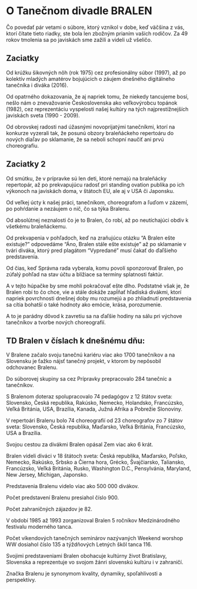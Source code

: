 # O Tanečnom divadle BRALEN

Čo povedať pár vetami o súbore, ktorý vznikol v dobe, keď väčšina z vás, ktorí čítate tieto riadky, ste bola len zbožným prianím vašich rodičov. Za 49 rokov tmolenia sa po javiskách sme zažili a videli už všeličo. 

##  Zaciatky

Od krúžku šikovných nôh (rok 1975) cez profesionálny súbor  (1997), až po kolektív mladých amatérov bojujúcich o záujem dnešného digitálneho tanečníka i diváka (2016).

Od opatrného dokazovania, že aj napriek tomu, že niekedy tancujeme bosí, nešlo nám o znevažovanie Československa ako veľkovýrobcu topánok (1982), cez reprezentáciu  vyspelosti našej kultúry na tých najprestížnejších javiskách sveta (1990 - 2009).

Od obrovskej radosti nad úžasnými novoprijatými tanečníkmi, ktorí na konkurze vyzerali tak, že posunú obzory braleňáckeho repertoáru do nových diaľav po sklamanie, že sa neboli schopní naučiť ani prvú choreografiu.

## Zaciatky 2

Od smútku, že v prípravke sú len deti, ktoré nemajú na braleňácky repertopár, až po prekvapujúcu radosť pri standing ovation publika po ich výkonoch na javiskách doma, v štátoch EU, ale aj v USA či Japonsku.

Od veľkej úcty k našej práci, tanečníkom, choreografom a ľuďom v zázemí, po pohŕdanie a nezáujem o nič, čo sa týka Bralenu.

Od absolútnej neznalosti čo je to Bralen, čo robí, až po neutíchajúci obdiv k všetkému braleňáckemu.

Od prekvapenia v pohľadoch, keď na zraňujúcu otázku “A Bralen ešte existuje?” odpovedáme “Áno, Bralen stále ešte existuje” až po sklamanie v tvári diváka, ktorý pred plagátom “Vypredané” musí čakať do ďaľšieho predstavenia.

Od čias, keď Správna rada vyberala, komu povolí sponzorovať Bralen, po zúfalý pohľad na stav účtu a blížiace sa termíny splatnosti faktúr.

A v tejto húpačke by sme mohli pokračovať ešte dlho. Podstatné však je, že Bralen robí to čo chce, vie a stále dokáže zapĺňať hľadiská divákmi, ktorí napriek povrchnosti dnešnej doby mu rozumejú a po zhliadnutí predstavenia sa cítia bohatší o také hodnoty ako emócie, krása, porozumenie. 

A to je parádny dôvod k zavretiu sa na ďaľšie hodiny na sálu pri výchove tanečníkov a tvorbe nových choreografií.
 

## TD Bralen v číslach k dnešnému dňu:

V Bralene začalo svoju tanečnú kariéru viac ako 1700 tanečníkov a na Slovensku je ťažko nájsť tanečný projekt, v ktorom by nepôsobil odchovanec Bralenu.

Do súborovej skupiny sa cez Prípravky prepracovalo 284 tanečníc a tanečníkov.

S Bralenom doteraz spolupracovalo 74 pedagógov z 12 štátov sveta: Slovensko, Česká republika, Rakúsko, Nemecko, Holandsko, Francúzsko, Veľká Británia, USA, Brazília, Kanada, Južná Afrika a Pobrežie Slonoviny.

V repertoári Bralenu bolo 74 choreografií od 23 choreografov zo 7 štátov sveta: Slovensko, Česká republika, Maďarsko, Veľká Británia, Francúzsko, USA a Brazília.

Svojou cestou za divákmi Bralen opásal Zem viac ako 6 krát.

Bralen videli diváci v 18 štátoch sveta: Česká republika, Maďarsko, Poľsko, Nemecko, Rakúsko, Srbsko a Čierna hora, Grécko, Švajčiarsko, Taliansko, Francúzsko, Veľká Británia, Rusko, Washington D.C., Pensylvánia, Maryland, New Jersey, Michigan, Japonsko.

Predstavenia Bralenu videlo viac ako 500 000 divákov.

Počet predstavení Bralenu presiahol číslo 900.

Počet zahraničných zájazdov je 82.

V období 1985 až 1993 zorganizoval Bralen 5 ročníkov Medzinárodného festivalu moderného tanca.

Počet víkendových tanečných seminárov nazývaných Weekend worshop WW dosiahol číslo 135 a týždňových Letných škôl tanca 116.

Svojimi predstaveniami Bralen obohacuje kultúrny život Bratislavy, Slovenska a reprezentuje vo svojom žánri slovenskú kultúru i v zahraničí.

Značka Bralenu je synonymom kvality, dynamiky, spoľahlivosti a perspektívy.